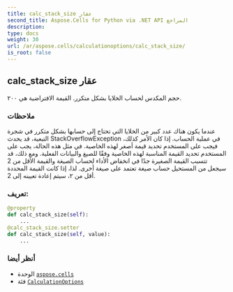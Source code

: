 ```yaml
---
title: calc_stack_size عقار
second_title: Aspose.Cells for Python via .NET API المراجع
description:
type: docs
weight: 30
url: /ar/aspose.cells/calculationoptions/calc_stack_size/
is_root: false
---
```

##  calc_stack_size عقار

حجم المكدس لحساب الخلايا بشكل متكرر. القيمة الافتراضية هي ٢٠٠.

###  ملاحظات

عندما يكون هناك عدد كبير من الخلايا التي تحتاج إلى حسابها بشكل متكرر في شجرة التبعية،
قد يحدث StackOverflowException في عملية الحساب.
إذا كان الأمر كذلك، فيجب على المستخدم تحديد قيمة أصغر لهذه الخاصية.
في مثل هذه الحالة، يجب على المستخدم تحديد القيمة المناسبة لهذه الخاصية وفقًا للصيغ والبيانات الفعلية.
ومع ذلك، قد تتسبب القيمة الصغيرة جدًا في انخفاض الأداء لحساب الصيغة والقيمة الأقل من 2
سيجعل من المستحيل حساب صيغة تعتمد على صيغة أخرى. لذا، إذا كانت القيمة المحددة أقل من ٢،
سيتم إعادة تعيينه إلى 2.
###  تعريف:
```python
@property
def calc_stack_size(self):
    ...
@calc_stack_size.setter
def calc_stack_size(self, value):
    ...
```

###  أنظر أيضا
* الوحدة [`aspose.cells`](../../)
* فئة [`CalculationOptions`](/cells/python-net/ar/aspose.cells/calculationoptions)
